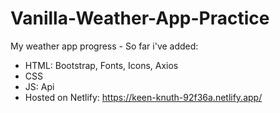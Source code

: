 # Vanilla-Weather-App-Practice
My weather app progress - So far i've added:
- HTML: Bootstrap, Fonts, Icons, Axios
- CSS
- JS: Api
- Hosted on Netlify: https://keen-knuth-92f36a.netlify.app/
